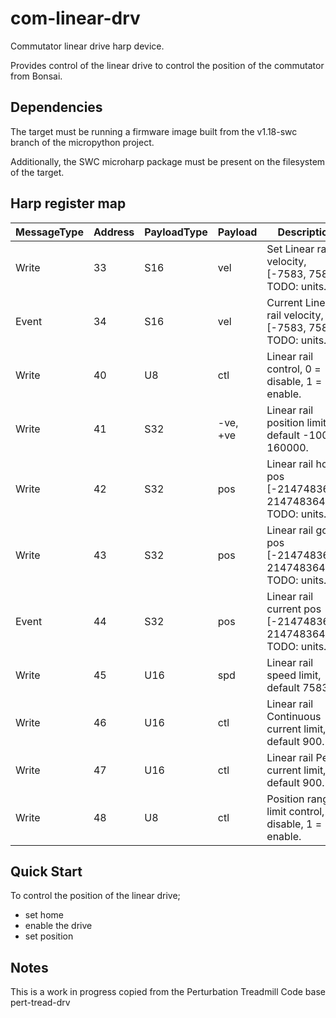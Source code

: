 # com-linear-drv
Commutator linear drive harp device.

Provides control of the linear drive to control the position of the commutator from Bonsai.

## Dependencies
The target must be running a firmware image built from the v1.18-swc branch of the micropython project.

Additionally, the SWC microharp package must be present on the filesystem of the target.

## Harp register map
| MessageType | Address | PayloadType | Payload | Description |
| --- | --- | --- | --- | --- |
| Write | 33 | S16 | vel | Set Linear rail velocity, [-7583, 7583] TODO: units. |
| Event | 34 | S16 | vel | Current Linear rail velocity, [-7583, 7583] TODO: units. |
| Write | 40 | U8 | ctl | Linear rail control, 0 = disable, 1 = enable. |
| Write | 41 | S32 | -ve, +ve | Linear rail position limits, default -1000, 160000. |
| Write | 42 | S32 | pos | Linear rail home pos [-2147483648, 2147483647] TODO: units. |
| Write | 43 | S32 | pos | Linear rail goto pos [-2147483648, 2147483647] TODO: units. |
| Event | 44 | S32 | pos | Linear rail current pos [-2147483648, 2147483647] TODO: units. |
| Write | 45 | U16 | spd | Linear rail speed limit, default 7583. |
| Write | 46 | U16 | ctl | Linear rail Continuous current limit, default 900. |
| Write | 47 | U16 | ctl | Linear rail Peak current limit, default 900. |
| Write | 48 | U8 | ctl | Position range limit control, 0 = disable, 1 = enable. |

## Quick Start
To control the position of the linear drive;
- set home
- enable the drive
- set position

## Notes
This is a work in progress copied from the Perturbation Treadmill Code base pert-tread-drv
